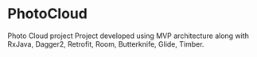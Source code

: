 # PhotoCloud

Photo Cloud project
Project developed using MVP architecture along with RxJava, Dagger2, Retrofit, Room, Butterknife, Glide, Timber.
